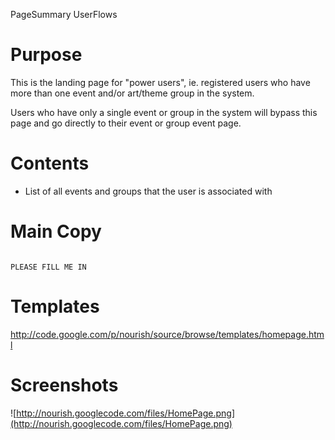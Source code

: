 PageSummary UserFlows

# Purpose #

This is the landing page for "power users", ie. registered users who have more than one event and/or art/theme group in the system.

Users who have only a single event or group in the system will bypass this page and go directly to their event or group event page.

# Contents #

  * List of all events and groups that the user is associated with

# Main Copy #

```

PLEASE FILL ME IN

```

# Templates #

http://code.google.com/p/nourish/source/browse/templates/homepage.html

# Screenshots #

![http://nourish.googlecode.com/files/HomePage.png](http://nourish.googlecode.com/files/HomePage.png)